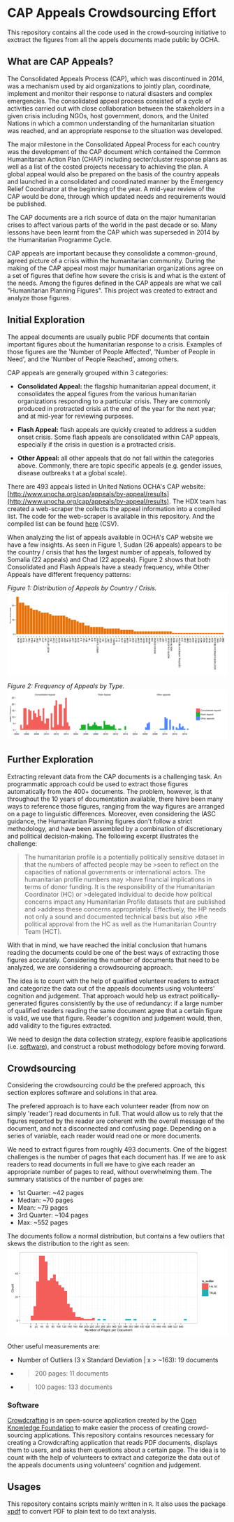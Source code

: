 CAP Appeals Crowdsourcing Effort
================================

This repository contains all the code used in the crowd-sourcing initiative to exctract the figures from all the appels documents made public by OCHA.


## What are CAP Appeals?

The Consolidated Appeals Process (CAP), which was discontinued in 2014, was a mechanism used by aid organizations to jointly plan, coordinate, implement and monitor their response to natural disasters and complex emergencies. The consolidated appeal process consisted of a cycle of activities carried out with close collaboration between the stakeholders in a given crisis including NGOs, host government, donors, and the United Nations in which a common understanding of the humanitarian situation was reached, and an appropriate response to the situation was developed.

The major milestone in the Consolidated Appeal Process for each country was the development of the CAP document which contained the Common Humanitarian Action Plan (CHAP) including sector/cluster response plans as well as a list of the costed projects necessary to achieving the plan. A global appeal would also be prepared on the basis of the country appeals and launched in a consolidated and coordinated manner by the Emergency Relief Coordinator at the beginning of the year. A mid-year review of the CAP would be done, through which updated needs and requirements would be published.

The CAP documents are a rich source of data on the major humanitarian crises to affect various parts of the world in the past decade or so. Many lessons have been learnt from the CAP which was superseded in 2014 by the Humanitarian Programme Cycle.

CAP appeals are important because they consolidate a common-ground, agreed picture of a crisis within the humanitarian community. During the making of the CAP appeal most major humanitarian organizations agree on a set of figures that define how severe the crisis is and what is the extent of the needs. Among the figures defined in the CAP appeals are what we call "Humanitarian Planning Figures". This project was created to extract and analyze those figures.





## Initial Exploration

The appeal documents are usually public PDF documents that contain important figures about the humanitarian response to a crisis. Examples of those figures are the 'Number of People Affected', 'Number of People in Need', and the 'Number of People Reached', among others.

CAP appeals are generally grouped within 3 categories:

- **Consolidated Appeal:** the flagship humanitarian appeal document, it consolidates the appeal figures from the various humanitarian organizations responding to a particular crisis. They are commonly produced in protracted crisis at the end of the year for the next year; and at mid-year for reviewing purposes.

- **Flash Appeal:** flash appeals are quickly created to address a sudden onset crisis. Some flash appeals are consolidated within CAP appeals, especially if the crisis in question is a protracted crisis.

- **Other Appeal:** all other appeals that do not fall within the categories above. Commonly, there are topic specific appeals (e.g. gender issues, disease outbreaks t at a global scale).

There are 493 appeals listed in United Nations OCHA's CAP website: [http://www.unocha.org/cap/appeals/by-appeal/results](http://www.unocha.org/cap/appeals/by-appeal/results). The HDX team has created a web-scraper the collects the appeal information into a compiled list. The code for the web-scraper is available in this repository. And the compiled list can be found [here](https://github.com/luiscape/cap_appeals/blob/master/data/appeals_list.csv) (CSV).

When analyzing the list of appeals available in OCHA's CAP website we have a few insights. As seen in Figure 1, Sudan (26 appeals) appears to be the country / crisis that has the largest number of appeals, followed by Somalia (22 appeals) and Chad (22 appeals). Figure 2 shows that both Consolidated and Flash Appeals have a steady frequency, while Other Appeals have different frequency patterns:

*Figure 1: Distribution of Appeals by Country / Crisis.*
![Comparing appeals by type and colored by country.](plot/bar_plot_country.png)

*Figure 2: Frequency of Appeals by Type.*
![Comparing appeals by type.](plot/bar_plot_source.png)


## Further Exploration

Extracting relevant data from the CAP documents is a challenging task. An programmatic approach could be used to extract those figures automatically from the 400+ documents. The problem, however, is that throughout the 10 years of documentation available, there have been many ways to reference those figures, ranging from the way figures are arranged on a page to linguistic differences. Moreover, even considering the IASC guidance, the Humanitarian Planning figures don't follow a strict methodology, and have been assembled by a combination of discretionary and political decision-making. The following excerpt illustrates the challenge:


>The humanitarian profile is a potentially politically sensitive dataset in that the numbers of affected people may be >seen to reflect on the capacities of national governments or international actors. The humanitarian profile numbers may >have financial implications in terms of donor funding. It is the responsibility of the Humanitarian Coordinator (HC) or >delegated individual to decide how political concerns impact any Humanitarian Profile datasets that are published and >address these concerns appropriately. Effectively, the HP needs not only a sound and documented technical basis but also >the political approval from the HC as well as the Humanitarian Country Team (HCT).

With that in mind, we have reached the initial conclusion that humans reading the documents could be one of the best ways of extracting those figures accurately. Considering the number of documents that need to be analyzed, we are considering a crowdsourcing approach.

The idea is to count with the help of qualified volunteer readers  to extract and categorize the data out of the appeals documents using volunteers' cognition and judgement. That approach would help us extract politically-generated figures consistently by the use of redundancy: if a large number of qualified readers reading the same document agree that a certain figure is valid, we use that figure. Reader's cognition and judgement would, then, add validity to the figures extracted.

We need to design the data collection strategy, explore feasible applications (i.e. [software](http://crowdcrafting.org/)), and construct a robust methodology before moving forward.



## Crowdsourcing

Considering the crowdsourcing could be the prefered approach, this section explores software and solutions in that area.

The prefered approach is to have each volunteer reader (from now on simply 'reader') read documents in full. That would allow us to rely that the figures reported by the reader are coherent with the overall message of the document, and not a disconnected and confusing page. Depending on a series of variable, each reader would read one or more documents.

We need to extract figures from roughly 493 documents. One of the biggest challenges is the number of pages that each document has. If we are to ask readers to read documents in full we have to give each reader an appropriate number of pages to read, without overwhelming them. The summary statistics of the number of pages are:
- 1st Quarter: ~42 pages
- Median: ~70 pages
- Mean: ~79 pages
- 3rd Quarter: ~104 pages
- Max: ~552 pages

The documents follow a normal distribution, but contains a few outliers that skews the distribution to the right as seen:
![Frequency of the number of pages per document.](plot/histogram_outliers.png)

Other useful measurements are:
- Number of Outliers (3 x Standard Deviation | x > ~163): 19 documents
- > 200 pages: 11 documents
- > 100 pages: 133 documents

### Software

[Crowdcrafting](http://crowdcrafting.org/) is an open-source application created by the [Open Knowledge Foundation](http://blog.okfn.org/2013/09/17/crowdcrafting-putting-citizens-in-control-of-citizen-science/) to make easier the process of creating crowd-sourcing applications. This repository contains resources necessary for creating a Crowdcrafting application that reads PDF documents, displays them to users, and asks them questions about a certain page. The idea is to count with the help of volunteers to extract and categorize the data out of the appeals documents using volunteers' cognition and judgement.


## Usages

This repository contains scripts mainly written in `R`. It also uses the package [xpdf](http://www.foolabs.com/xpdf/download.html) to convert PDF to plain text to do text analysis.
